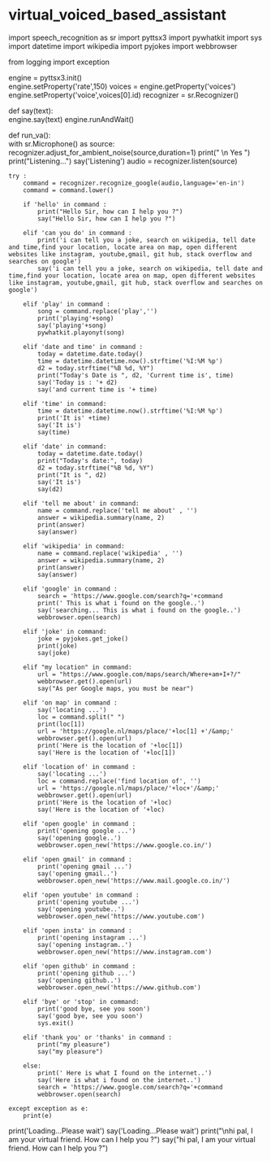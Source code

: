 # virtual_voiced_based_assistant
import speech_recognition as sr
import pyttsx3
import pywhatkit
import sys
import datetime
import wikipedia
import pyjokes
import webbrowser

from logging import exception

engine = pyttsx3.init()                         
engine.setProperty('rate',150)
voices = engine.getProperty('voices')
engine.setProperty('voice',voices[0].id)
recognizer = sr.Recognizer()

def say(text):                                  
    engine.say(text)
    engine.runAndWait()

def run_va():                                   
    with sr.Microphone() as source:    
        recognizer.adjust_for_ambient_noise(source,duration=1)
        print(" \n Yes ")
        print("Listening...")
        say('Listening')
        audio = recognizer.listen(source)

    try :
        command = recognizer.recognize_google(audio,language='en-in')
        command = command.lower()
        
        if 'hello' in command :
            print("Hello Sir, how can I help you ?")
            say("Hello Sir, how can I help you ?")

        elif 'can you do' in command :
            print('i can tell you a joke, search on wikipedia, tell date and time,find your location, locate area on map, open different websites like instagram, youtube,gmail, git hub, stack overflow and searches on google')
            say('i can tell you a joke, search on wikipedia, tell date and time,find your location, locate area on map, open different websites like instagram, youtube,gmail, git hub, stack overflow and searches on google')

        elif 'play' in command :
            song = command.replace('play','')
            print('playing'+song)
            say('playing'+song)    
            pywhatkit.playonyt(song)

        elif 'date and time' in command :
            today = datetime.date.today()
            time = datetime.datetime.now().strftime('%I:%M %p')
            d2 = today.strftime("%B %d, %Y")
            print("Today's Date is ", d2, 'Current time is', time)
            say('Today is : '+ d2)
            say('and current time is '+ time)

        elif 'time' in command:
            time = datetime.datetime.now().strftime('%I:%M %p')
            print('It is' +time)
            say('It is')
            say(time)   

        elif 'date' in command:
            today = datetime.date.today()
            print("Today's date:", today)
            d2 = today.strftime("%B %d, %Y")
            print("It is ", d2)
            say('It is')
            say(d2)

        elif 'tell me about' in command:
            name = command.replace('tell me about' , '')
            answer = wikipedia.summary(name, 2)
            print(answer)
            say(answer)    

        elif 'wikipedia' in command:
            name = command.replace('wikipedia' , '')
            answer = wikipedia.summary(name, 2)
            print(answer)
            say(answer)

        elif 'google' in command :
            search = 'https://www.google.com/search?q='+command
            print(' This is what i found on the google..')
            say('searching... This is what i found on the google..')
            webbrowser.open(search)
        
        elif 'joke' in command:
            joke = pyjokes.get_joke()
            print(joke)
            say(joke)

        elif "my location" in command:
            url = "https://www.google.com/maps/search/Where+am+I+?/"
            webbrowser.get().open(url)
            say("As per Google maps, you must be near")

        elif 'on map' in command :
            say('locating ...')
            loc = command.split(" ")
            print(loc[1])
            url = 'https://google.nl/maps/place/'+loc[1] +'/&amp;'
            webbrowser.get().open(url)
            print('Here is the location of '+loc[1])
            say('Here is the location of '+loc[1]) 

        elif 'location of' in command :
            say('locating ...')
            loc = command.replace('find location of', '')
            url = 'https://google.nl/maps/place/'+loc+'/&amp;'
            webbrowser.get().open(url)
            print('Here is the location of '+loc)
            say('Here is the location of '+loc)

        elif 'open google' in command :
            print('opening google ...')
            say('opening google..')
            webbrowser.open_new('https://www.google.co.in/')

        elif 'open gmail' in command :
            print('opening gmail ...')
            say('opening gmail..')
            webbrowser.open_new('https://www.mail.google.co.in/')  

        elif 'open youtube' in command :
            print('opening youtube ...')
            say('opening youtube..')
            webbrowser.open_new('https://www.youtube.com')

        elif 'open insta' in command :
            print('opening instagram ...')
            say('opening instagram..')
            webbrowser.open_new('https://www.instagram.com')

        elif 'open github' in command :
            print('opening github ...')
            say('opening github..')
            webbrowser.open_new('https://www.github.com')

        elif 'bye' or 'stop' in command:
            print('good bye, see you soon')
            say('good bye, see you soon')
            sys.exit()

        elif 'thank you' or 'thanks' in command :
            print("my pleasure")
            say("my pleasure") 

        else:
            print(' Here is what I found on the internet..')
            say('Here is what i found on the internet..')
            search = 'https://www.google.com/search?q='+command
            webbrowser.open(search)

    except exception as e:
        print(e)             

print('Loading...Please wait')
say('Loading...Please wait')
print("\nhi pal, I am your virtual friend. How can I help you ?")
say("hi pal, I am your virtual friend. How can I help you ?")
